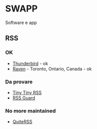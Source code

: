 # SWAPP
Software e app

## RSS

### OK

- [Thunderbird](https://www.thunderbird.net/) - ok
- [Raven](https://ravenreader.app/) - Toronto, Ontario, Canada - ok

### Da provare

- [Tiny Tiny RSS](https://tt-rss.org/)
- [RSS Guard](https://github.com/martinrotter/rssguard/)

### No more maintained

- [QuiteRSS](https://quiterss.org/)
